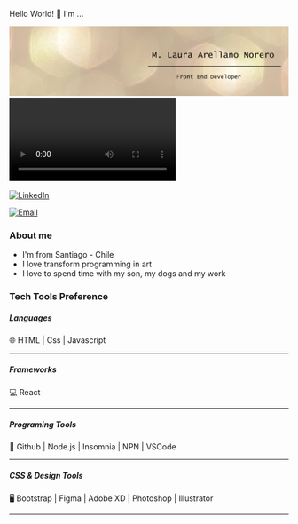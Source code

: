 Hello World!  👋 I'm ...

<img src="Laura-Arellano.png"></img>
<video autoplay controls src="gif.mp4"></video>


<a href="https://www.linkedin.com/in/m-laura-arellano/"><img alt="LinkedIn" src="https://img.shields.io/badge/LinkedIn-Laura%20Arellano-blue?style=flat-square&logo=linkedin"></a>

<a href="mailto:marellanonorero@gmail.com"><img alt="Email" src="https://img.shields.io/badge/Email-marellanonorero@gmail.com-blue?style=flat-square&logo=gmail"></a>

<h3>About me</h3>


- I'm from Santiago - Chile
- I love transform programming in art
- I love to spend time with my son, my dogs and my work

<h3>Tech Tools Preference</h3>


<h5>Languages</h5>
🌐 HTML | Css | Javascript
<hr />
<h5>Frameworks</h5>
💻 React
<hr />
<h5>Programing Tools</h5>
🔧 Github | Node.js | Insomnia | NPN | VSCode
<hr />
<h5>CSS & Design Tools </h5>
🖥 Bootstrap | Figma | Adobe XD | Photoshop | Illustrator
<hr />



<!--
**marellanorero/marellanorero** is a ✨ _special_ ✨ repository because its `README.md` (this file) appears on your GitHub profile.

Here are some ideas to get you started:

- 🔭 I’m currently working on ...
- 🌱 I’m currently learning ...
- 👯 I’m looking to collaborate on ...
- 🤔 I’m looking for help with ...
- 💬 Ask me about ...
- 📫 How to reach me: ...
- 😄 Pronouns: ...
- ⚡ Fun fact: ...
-->
